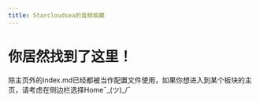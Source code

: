 ```yaml
---
title: Starcloudsea的音频收藏
---
```


# 你居然找到了这里！

除主页外的index.md已经都被当作配置文件使用，如果你想进入到某个板块的主页，请考虑在侧边栏选择Home¯\_(ツ)_/¯